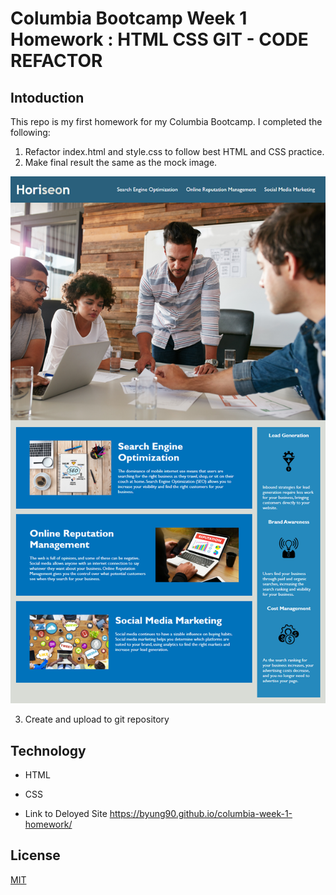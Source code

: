 # Columbia Bootcamp Week 1 Homework : HTML CSS GIT - CODE REFACTOR

## Intoduction
This repo is my first homework for my Columbia Bootcamp. I completed the following:
1. Refactor index.html and style.css to follow best HTML and CSS practice.
2. Make final result the same as the mock image.

![code refactor demo](./assets/images/01-html-css-git-homework-demo.png)

3. Create and upload to git repository

## Technology
* HTML
* CSS

* Link to Deloyed Site
https://byung90.github.io/columbia-week-1-homework/

## License
[MIT](https://choosealicense.com/licenses/mit/)